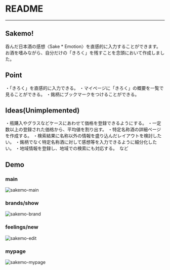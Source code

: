 # README
***
## Sakemo!
呑んだ日本酒の感想〈Sake * Emotion〉を直感的に入力することができます。  
お酒を嗜みながら、自分だけの「きろく」を残すことを念頭において作成しました。  

## Point
・「きろく」を直感的に入力できる。
・マイページに「きろく」の概要を一覧で見ることができる。
・銘柄にブックマークをつけることができる。

## Ideas(Unimplemented)
・瓶購入やグラスなどケースにあわせて価格を登録できるようにする。
・一定数以上の登録された価格から、平均値を割り出す。
・特定名称酒の詳細ページを作成する。
・検索結果に名称以外の情報を盛り込んだレイアウトを検討したい。
・銘柄でなく特定名称酒に対して感想等を入力できるように細分化したい。
・地域情報を登録し、地域での検索にも対応する。　など

## Demo
### main
![sakemo-main](https://user-images.githubusercontent.com/52348865/72223268-3d77d080-35b0-11ea-83f1-3872e7e57592.png)
### brands/show
![sakemo-brand](https://user-images.githubusercontent.com/52348865/72223276-51233700-35b0-11ea-9a03-2437d8aacbfa.png)
### feelings/new
![sakemo-edit](https://user-images.githubusercontent.com/52348865/72223274-4a94bf80-35b0-11ea-893e-121ff6c493f2.png)
### mypage
![sakemo-mypage](https://user-images.githubusercontent.com/52348865/72223279-584a4500-35b0-11ea-85f0-0e7305405dc5.png)
